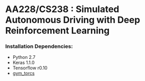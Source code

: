 # AA228/CS238 : Simulated Autonomous Driving with Deep Reinforcement Learning


### Installation Dependencies:

* Python 2.7
* Keras 1.1.0
* Tensorflow r0.10
* [gym_torcs](https://github.com/ugo-nama-kun/gym_torcs)
